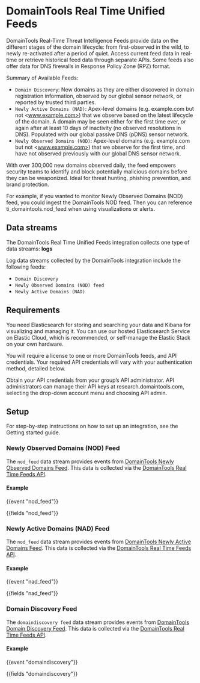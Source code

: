 # DomainTools Real Time Unified Feeds

DomainTools Real-Time Threat Intelligence Feeds provide data on the different stages of the domain lifecycle: from first-observed in the wild, to newly re-activated after a period of quiet. Access current feed data in real-time or retrieve historical feed data through separate APIs. Some feeds also offer data for DNS firewalls in Response Policy Zone (RPZ) format.

Summary of Available Feeds:

- `Domain Discovery`: New domains as they are either discovered in domain registration information, observed by our global sensor network, or reported by trusted third parties.
- `Newly Active Domains (NAD)`: Apex-level domains (e.g. example.com but not <www.example.com>) that we observe based on the latest lifecycle of the domain. A domain may be seen either for the first time ever, or again after at least 10 days of inactivity (no observed resolutions in DNS). Populated with our global passive DNS (pDNS) sensor network.
- `Newly Observed Domains (NOD)`: Apex-level domains (e.g. example.com but not <www.example.com>) that we observe for the first time, and have not observed previously with our global DNS sensor network.

With over 300,000 new domains observed daily, the feed empowers security teams to identify and block potentially malicious domains before they can be weaponized.
Ideal for threat hunting, phishing prevention, and brand protection.

For example, if you wanted to monitor Newly Observed Domains (NOD) feed, you could ingest the DomainTools NOD feed.
Then you can reference ti_domaintools.nod_feed when using visualizations or alerts.

## Data streams

The DomainTools Real Time Unified Feeds integration collects one type of data streams: **logs**

Log data streams collected by the DomainTools integration include the following feeds:

- `Domain Discovery`
- `Newly Observed Domains (NOD) feed`
- `Newly Active Domains (NAD)`

## Requirements

You need Elasticsearch for storing and searching your data and Kibana for visualizing and managing it.
You can use our hosted Elasticsearch Service on Elastic Cloud, which is recommended, or self-manage the Elastic Stack on your own hardware.

You will require a license to one or more DomainTools feeds, and API credentials.
Your required API credentials will vary with your authentication method, detailed below.

Obtain your API credentials from your group’s API administrator.
API administrators can manage their API keys at research.domaintools.com, selecting the drop-down account menu and choosing API admin.

## Setup

For step-by-step instructions on how to set up an integration, see the Getting started guide.

### Newly Observed Domains (NOD) Feed

The `nod_feed` data stream provides events from [DomainTools Newly Observed Domains Feed](https://www.domaintools.com/products/threat-intelligence-feeds/).
This data is collected via the [DomainTools Real Time Feeds API](https://docs.domaintools.com/feeds/realtime/).

#### Example

{{event "nod_feed"}}

{{fields "nod_feed"}}


### Newly Active Domains (NAD) Feed

The `nod_feed` data stream provides events from [DomainTools Newly Active Domains Feed](https://www.domaintools.com/products/threat-intelligence-feeds/).
This data is collected via the [DomainTools Real Time Feeds API](https://docs.domaintools.com/feeds/realtime/).

#### Example

{{event "nad_feed"}}

{{fields "nad_feed"}}

### Domain Discovery Feed

The `domaindiscovery feed` data stream provides events from [DomainTools Domain Discovery Feed](https://www.domaintools.com/products/threat-intelligence-feeds/).
This data is collected via the [DomainTools Real Time Feeds API](https://docs.domaintools.com/feeds/realtime/).

#### Example

{{event "domaindiscovery"}}

{{fields "domaindiscovery"}}
